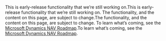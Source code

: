 <span data-ttu-id="aae4e-101">This is early-release functionality that we’re still working on.</span><span class="sxs-lookup"><span data-stu-id="aae4e-101">This is early-release functionality that we’re still working on.</span></span> <span data-ttu-id="aae4e-102">The functionality, and the content on this page, are subject to change.</span><span class="sxs-lookup"><span data-stu-id="aae4e-102">The functionality, and the content on this page, are subject to change.</span></span> <span data-ttu-id="aae4e-103">To learn what’s coming, see the [Microsoft Dynamics NAV Roadmap](https://go.microsoft.com/fwlink/?linkid=842139).</span><span class="sxs-lookup"><span data-stu-id="aae4e-103">To learn what’s coming, see the [Microsoft Dynamics NAV Roadmap](https://go.microsoft.com/fwlink/?linkid=842139).</span></span>